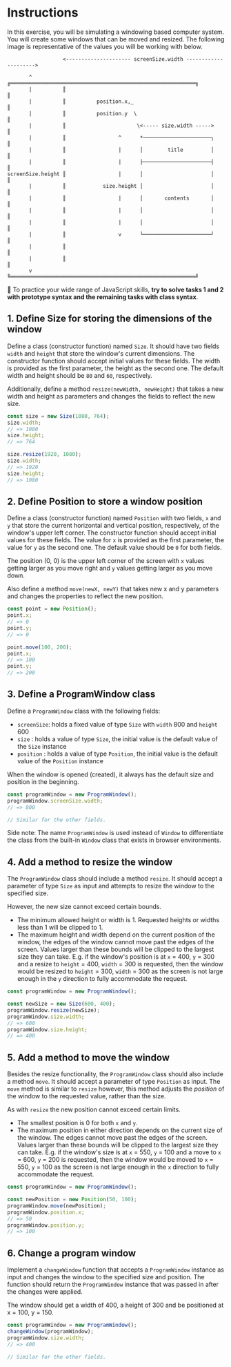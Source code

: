 # Instructions

In this exercise, you will be simulating a windowing based computer system.
You will create some windows that can be moved and resized.
The following image is representative of the values you will be working with below.

```
                  <--------------------- screenSize.width --------------------->

       ^          ╔════════════════════════════════════════════════════════════╗
       |          ║                                                            ║
       |          ║          position.x,_                                      ║
       |          ║          position.y  \                                     ║
       |          ║                       \<----- size.width ----->            ║
       |          ║                 ^      *──────────────────────┐            ║
       |          ║                 |      │        title         │            ║
       |          ║                 |      ├──────────────────────┤            ║
screenSize.height ║                 |      │                      │            ║
       |          ║            size.height │                      │            ║
       |          ║                 |      │       contents       │            ║
       |          ║                 |      │                      │            ║
       |          ║                 |      │                      │            ║
       |          ║                 v      └──────────────────────┘            ║
       |          ║                                                            ║
       |          ║                                                            ║
       v          ╚════════════════════════════════════════════════════════════╝
```

📣 To practice your wide range of JavaScript skills, **try to solve tasks 1 and 2 with prototype syntax and the remaining tasks with class syntax**.

## 1. Define Size for storing the dimensions of the window

Define a class (constructor function) named `Size`.
It should have two fields `width` and `height` that store the window's current dimensions.
The constructor function should accept initial values for these fields.
The width is provided as the first parameter, the height as the second one.
The default width and height should be `80` and `60`, respectively.

Additionally, define a method `resize(newWidth, newHeight)` that takes a new width and height as parameters and changes the fields to reflect the new size.

```javascript
const size = new Size(1080, 764);
size.width;
// => 1080
size.height;
// => 764

size.resize(1920, 1080);
size.width;
// => 1920
size.height;
// => 1080
```

## 2. Define Position to store a window position

Define a class (constructor function) named `Position` with two fields, `x` and `y` that store the current horizontal and vertical position, respectively, of the window's upper left corner.
The constructor function should accept initial values for these fields.
The value for `x` is provided as the first parameter, the value for `y` as the second one.
The default value should be `0` for both fields.

The position (0, 0) is the upper left corner of the screen with `x` values getting larger as you move right and `y` values getting larger as you move down.

Also define a method `move(newX, newY)` that takes new x and y parameters and changes the properties to reflect the new position.

```javascript
const point = new Position();
point.x;
// => 0
point.y;
// => 0

point.move(100, 200);
point.x;
// => 100
point.y;
// => 200
```

## 3. Define a ProgramWindow class

Define a `ProgramWindow` class with the following fields:

- `screenSize`: holds a fixed value of type `Size` with `width` 800 and `height` 600
- `size` : holds a value of type `Size`, the initial value is the default value of the `Size` instance
- `position` : holds a value of type `Position`, the initial value is the default value of the `Position` instance

When the window is opened (created), it always has the default size and position in the beginning.

```javascript
const programWindow = new ProgramWindow();
programWindow.screenSize.width;
// => 800

// Similar for the other fields.
```

Side note: The name `ProgramWindow` is used instead of `Window` to differentiate the class from the built-in `Window` class that exists in browser environments.

## 4. Add a method to resize the window

The `ProgramWindow` class should include a method `resize`.
It should accept a parameter of type `Size` as input and attempts to resize the window to the specified size.

However, the new size cannot exceed certain bounds.

- The minimum allowed height or width is 1.
  Requested heights or widths less than 1 will be clipped to 1.
- The maximum height and width depend on the current position of the window, the edges of the window cannot move past the edges of the screen.
  Values larger than these bounds will be clipped to the largest size they can take.
  E.g. if the window's position is at `x` = 400, `y` = 300 and a resize to `height` = 400, `width` = 300 is requested, then the window would be resized to `height` = 300, `width` = 300 as the screen is not large enough in the `y` direction to fully accommodate the request.

```javascript
const programWindow = new ProgramWindow();

const newSize = new Size(600, 400);
programWindow.resize(newSize);
programWindow.size.width;
// => 600
programWindow.size.height;
// => 400
```

## 5. Add a method to move the window

Besides the resize functionality, the `ProgramWindow` class should also include a method `move`.
It should accept a parameter of type `Position` as input.
The `move` method is similar to `resize` however, this method adjusts the _position_ of the window to the requested value, rather than the size.

As with `resize` the new position cannot exceed certain limits.

- The smallest position is 0 for both `x` and `y`.
- The maximum position in either direction depends on the current size of the window.
  The edges cannot move past the edges of the screen.
  Values larger than these bounds will be clipped to the largest size they can take.
  E.g. if the window's size is at `x` = 550, `y` = 100 and a move to `x` = 600, `y` = 200 is requested, then the window would be moved to `x` = 550, `y` = 100 as the screen is not large enough in the `x` direction to fully accommodate the request.

```javascript
const programWindow = new ProgramWindow();

const newPosition = new Position(50, 100);
programWindow.move(newPosition);
programWindow.position.x;
// => 50
programWindow.position.y;
// => 100
```

## 6. Change a program window

Implement a `changeWindow` function that accepts a `ProgramWindow` instance as input and changes the window to the specified size and position.
The function should return the `ProgramWindow` instance that was passed in after the changes were applied.

The window should get a width of 400, a height of 300 and be positioned at x = 100, y = 150.

```javascript
const programWindow = new ProgramWindow();
changeWindow(programWindow);
programWindow.size.width;
// => 400

// Similar for the other fields.
```
